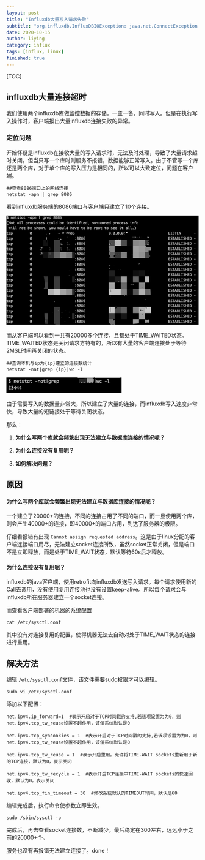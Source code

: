 ```yaml
---
layout: post
title: "Influxdb大量写入请求失败"
subtitle: "org.influxdb.InfluxDBIOException: java.net.ConnectException: Failed to connect to /ip:8086"
date: 2020-10-15
author: liying
category: influx
tags: [influx, linux]
finished: true
---
```


[TOC]

## influxdb大量连接超时

我们使用两个influxdb库做监控数据的存储，一主一备，同时写入。但是在执行写入操作时，客户端报出大量influxdb连接失败的异常。

### 定位问题

开始怀疑是influxdb在接收大量的写入请求时，无法及时处理，导致了大量请求超时关闭。但当只写一个库时则服务不报错，数据能够正常写入。由于不管写一个库还是两个库，对于单个库的写入压力是相同的，所以可以大致定位，问题在客户端。

```shell
##查看8086端口上的网络连接
netstat -apn | grep 8086
```

看到influxdb服务端的8086端口与客户端只建立了10个连接。

![image-20201015153505149](../img/image-20201015153505149.png)

而从客户端可以看到一共有20000多个连接，且都处于TIME_WAITED状态。TIME_WAITED状态是关闭请求方特有的，所以有大量的客户端连接处于等待2MSL时间再关闭的状态。

```shell
##查询本机与ip为{ip}建立的连接数统计
netstat -nat|grep {ip}|wc -l
```

![image-20201015154352129](../img/image-20201015154352129.png)



由于需要写入的数据量非常大，所以建立了大量的连接，而influxdb写入速度非常快，导致大量的短链接处于等待关闭状态。

那么：

1. **为什么写两个库就会频繁出现无法建立与数据库连接的情况呢？**

2. **为什么连接没有复用呢？**

3. **如何解决问题？**

   

## 原因

#### 为什么写两个库就会频繁出现无法建立与数据库连接的情况呢？

一个建立了20000+的连接，不同的连接占用了不同的端口，而一旦使用两个库，则会产生40000+的连接，即40000+的端口占用，到达了服务器的极限。

仔细看报错有出现 `Cannot assign requested address`。这是由于linux分配的客户端连接端口用尽，无法建立socket连接所致，虽然socket正常关闭，但是端口不是立即释放，而是处于TIME_WAIT状态，默认等待60s后才释放。



#### 为什么连接没有复用呢？

influxdb的java客户端，使用retrofit向influxdb发送写入请求。每个请求使用新的Call去调用，没有使用复用连接池也没有设置keep-alive。所以每个请求会与influxdb所在服务器建立一个socket连接。

而查看客户端部署的机器的系统配置

```shell
cat /etc/sysctl.conf
```

其中没有对连接复用的配置，使得机器无法去自动对处于TIME_WAIT状态的连接进行重用。



##  解决方法

编辑 `/etc/sysctl.conf`文件，该文件需要sudo权限才可以编辑。

```shell
sudo vi /etc/sysctl.conf
```

添加以下配置：

```shell
net.ipv4.ip_forward=1  #表示开启对于TCP时间戳的支持,若该项设置为为0，则net.ipv4.tcp_tw_reuse设置不起作用，该值系统默认是0

net.ipv4.tcp_syncookies = 1  #表示开启对于TCP时间戳的支持,若该项设置为为0，则net.ipv4.tcp_tw_reuse设置不起作用，该值系统默认是0

net.ipv4.tcp_tw_reuse = 1  #表示开启重用。允许将TIME-WAIT sockets重新用于新的TCP连接，默认为0，表示关闭

net.ipv4.tcp_tw_recycle = 1  #表示开启TCP连接中TIME-WAIT sockets的快速回收，默认为0，表示关闭

net.ipv4.tcp_fin_timeout = 30  #修改系統默认的TIMEOUT时间，默认是60
```

编辑完成后，执行命令使参数立即生效。

``` shell
sudo /sbin/sysctl -p
```

完成后，再去查看socket连接数，不断减少。最后稳定在300左右，远远小于之前的20000+个。

服务也没有再报错无法建立连接了。done！



